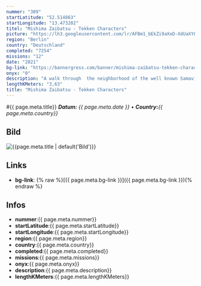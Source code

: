 ```yaml
---
nummer: "309"
startLatitude: "52.514863"
startLongitude: "13.473202"
titel: "Mishima Zaibatsu - Tekken Characters"
picture: "https://lh3.googleusercontent.com/lr/AFBm1_bEkZi9aXoD-XdUaXYL_OM2s7rWjC291oodP1Hxff44vvgEg8WNmbmDHh358_GdBMVWpQcEsCcvkdFfjqAYbVY-RK0OGRtyzKwqXK_YZ_nnF5jM0ZuPaBKVyGwNRSTTJxo3W9JzT4Eml_qT3Q1N1RJ_wDmp2e-HkQHKKMxSZded5Ik0o4-ynvWgvtNRtK33gDXTxDDxM95IZywx8b8kmyi36xEGpXnhAgCdKWmuWctsj33WEXK33ITgx9k0QwG6o4H6kS6n8sA7duNueRMHHW-A18NokNGjAV4-q75-NnMc91Ab9u3LXkF7HsS8vuFOoynOxoYFGqZ5DeOJ-51lSdyZxBhyy_m4v4yqeVs4J424um0qmcK5ra6ROyJB9jn2dMdOwuZnGmJT8FyhtEsu14YLZl2hCjWA83RsDpD-bRmPH_S4p3EPUwAbJSIoQuH4IGnjObsRwgIbWumWLCeJJauEHONXJoL07jrm6qq68nKAKtBia--r1Q64f8TPV69AZpj0kd2z6T18YJD3Lldh9KIf7nVte5wiYLxzUe2N4-hNLPqMzYuP5-JYJeUwinYjvXjMZP5XmyQGNQGmxU497VnEjUPKlWVu6kx_liUlOgliRRwF1eW7u6B6SpB6P35GL2piu7fPdORpLIPNl4wza80bI8x5A-3lBDCzxvwCp63y1FzEXGT3gKqpvkuhzGRUrp4gxIEi2W8cz33BWGhSkM-wp730OPHRw4YNV-PZuaHwh0s5Wmh00ALlqi9xPfU6brMZB13RWVxQiIE0lWWPP9FU2-mLdxv_wMWgWz8iZfcm1F5F4JRq-FWqrMJfv1TcLiQw1FCO8srVL7fcFlXl_nmRzcL_Pq1YvO7e"
region: "Berlin"
country: "Deutschland"
completed: "7254"
missions: "12"
date: "2021"
bg-link: "https://bannergress.com/banner/mishima-zaibatsu-tekken-characters-8f8e"
onyx: "0"
description: "A walk through  the neighborhood of the well known Samaviertel."
lengthKMeters: "3,63"
title: "Mishima Zaibatsu - Tekken Characters"
---
```


#{{ page.meta.title}}
_**Datum:** {{ page.meta.date }} • **Country:**{{ page.meta.country}}_

## Bild
![{{page.meta.title | default('Bild')}}]({{page.meta.picture}})

## Links
- **bg-link**: {% raw %}[{{ page.meta.bg-link }}]({{ page.meta.bg-link }}){% endraw %}

## Infos
- **nummer**:{{ page.meta.nummer}}
- **startLatitude**:{{ page.meta.startLatitude}}
- **startLongitude**:{{ page.meta.startLongitude}}
- **region**:{{ page.meta.region}}
- **country**:{{ page.meta.country}}
- **completed**:{{ page.meta.completed}}
- **missions**:{{ page.meta.missions}}
- **onyx**:{{ page.meta.onyx}}
- **description**:{{ page.meta.description}}
- **lengthKMeters**:{{ page.meta.lengthKMeters}}

